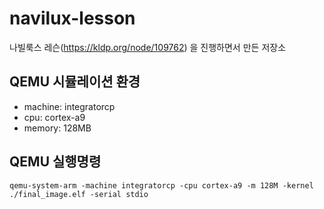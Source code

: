 # navilux-lesson
나빌룩스 레슨(https://kldp.org/node/109762) 을 진행하면서 만든 저장소

## QEMU 시뮬레이션 환경
* machine: integratorcp
* cpu: cortex-a9
* memory: 128MB

## QEMU 실행명령
    qemu-system-arm -machine integratorcp -cpu cortex-a9 -m 128M -kernel ./final_image.elf -serial stdio
